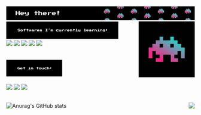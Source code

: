 <img src="introducao.png" width=1250px>

<img src="gif.gif" align=right width=150px>

<img src="softwares.png" width=300px>

<div float=left>
<img src="https://img.shields.io/badge/Figma-F24E1E?style=for-the-badge&logo=figma&logoColor=white&color=F72585">
<img src="https://img.shields.io/badge/HTML5-E34F26?style=for-the-badge&logo=html5&logoColor=white&color=B95999">
<img src="https://img.shields.io/badge/CSS3-1572B6?style=for-the-badge&logo=css3&logoColor=white&color=7B8DAD">
<img src="https://img.shields.io/badge/JavaScript-323330?style=for-the-badge&logo=javascript&logoColor=white&color=3DC1C1">
<img src="https://img.shields.io/badge/Python-14354C?style=for-the-badge&logo=python&logoColor=white&color=00F5D4">

<br>
<br>
<br>

<img src="contato.png" width=150px>

<div float=left>
<br>
<a href="https://www.linkedin.com/in/marco-antonio-arantes/"><img src="https://img.shields.io/badge/LinkedIn-151515?style=for-the-badge&logo=linkedin&logoColor=ffffff&color=F72585"></img></a>
<a href="https://discord.com/users/412702409878536203"><img src="https://img.shields.io/badge/Discord-151515?style=for-the-badge&logo=discord&logoColor=ffffff&color=7B8DAD"></img></a>
<a href="https://mail.google.com/mail/u/0/?fs=1&to=marcoantoniopou@gmail.com&su=&body=&bcc=&tf=cm"><img src="https://img.shields.io/badge/Gmail-151515?style=for-the-badge&logo=gmail&logoColor=ffffff&color=00F5D4"></img></a>

</div>

<br>

![Anurag's GitHub stats](https://github-readme-stats.vercel.app/api?username=maarantes&show_icons=true&theme=dark&title_color=F72585&icon_color=00F5D4&custom_title=Marco's&nbsp;Github&nbsp;Stats)
<a href="https://github.com/maarantes/convoychat">
<img align="right" src="https://github-readme-stats.vercel.app/api/top-langs?username=maarantes&layout=compact&theme=dark&title_color=F72585&langs_count=8" />
</a>
